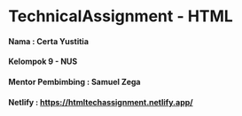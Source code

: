 # TechnicalAssignment - HTML

#### Nama : Certa Yustitia
#### Kelompok 9 - NUS
#### Mentor Pembimbing : Samuel Zega
#### Netlify : https://htmltechassignment.netlify.app/ 
